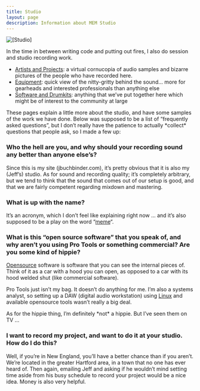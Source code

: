 ```yaml
---
title: Studio
layout: page
description: Information about MEM Studio
---
```


![[Studio]][1]

In the time in between writing code and putting out fires, I also do session and studio recording work.

 [1]: /images/mem_logo.png

 * [Artists and Projects][2]: a virtual cornucopia of audio samples and bizarre pictures of the people who have recorded here.
 * [Equipment][3]: quick view of the nitty-gritty behind the sound… more for gearheads and interested professionals than anything else
 * [Software and Drumkits][4]: anything that we’ve put together here which might be of interest to the community at large

 [2]: /studio/artists_and_projects/
 [3]: /studio/equipment/
 [4]: /studio/software_and_drumkits/

These pages explain a little more about the studio, and have some samples of the work we have done. Below was supposed to be a list of “frequently asked questions”, but I don’t really have the patience to actually \*collect\* questions that people ask, so I made a few up:

### Who the hell are you, and why should your recording sound any better than anyone else’s?

Since this is my site (jbuchbinder.com), it’s pretty obvious that it is also my (Jeff’s) studio. As for sound and recording quality; it’s completely arbitrary, but we tend to think that the sound that comes out of our setup is good, and that we are fairly competent regarding mixdown and mastering.

### What is up with the name?

It’s an acronym, which I don’t feel like explaining right now ... and it’s also supposed to be a play on the word “[meme][5]“.

 [5]: http://en.wikipedia.org/wiki/Meme

### What is this “open source software” that you speak of, and why aren’t you using Pro Tools or something commercial? Are you some kind of hippie?

[Opensource][6] software is software that you can see the internal pieces of. Think of it as a car with a hood you can open, as opposed to a car with its hood welded shut (like commercial software).

 [6]: http://www.opensource.org/

Pro Tools just isn’t my bag. It doesn’t do anything for me. I’m also a systems analyst, so setting up a DAW (digital audio workstation) using [Linux][7] and available opensource tools wasn’t really a big deal.

 [7]: http://www.debian.org/

As for the hippie thing, I’m definitely \*not\* a hippie. But I’ve seen them on TV ...

### I want to record my project, and want to do it at your studio. How do I do this?

Well, if you’re in New England, you’ll have a better chance than if you aren’t. We’re located in the greater Hartford area, in a town that no one has ever heard of. Then again, emailing Jeff and asking if he wouldn’t mind setting time aside from his busy schedule to record your project would be a nice idea. Money is also very helpful.

